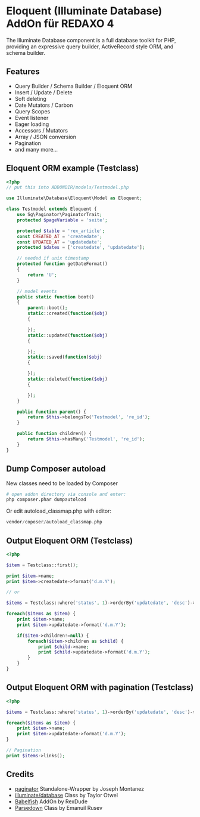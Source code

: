 Eloquent (Illuminate Database) AddOn für REDAXO 4
============================

The Illuminate Database component is a full database toolkit for PHP, providing an expressive query builder, ActiveRecord style ORM, and schema builder.

Features
--------

* Query Builder / Schema Builder / Eloquent ORM
* Insert / Update / Delete
* Soft deleting
* Date Mutators / Carbon
* Query Scopes
* Event listener
* Eager loading
* Accessors / Mutators
* Array / JSON conversion
* Pagination
* and many more...


Eloquent ORM example (Testclass)
-------------

```php
<?php
// put this into ADDONDIR/models/Testmodel.php

use Illuminate\Database\Eloquent\Model as Eloquent;

class Testmodel extends Eloquent {
    use Sg\Paginator\PaginatorTrait;
    protected $pageVariable = 'seite';

	protected $table = 'rex_article';
    const CREATED_AT = 'createdate';
    const UPDATED_AT = 'updatedate';
	protected $dates = ['createdate', 'updatedate'];

    // needed if unix timestamp
    protected function getDateFormat()
    {
        return 'U';
    }

    // model events
    public static function boot()
    {
        parent::boot();
        static::created(function($obj)
        {

        });
        static::updated(function($obj)
        {

        });
        static::saved(function($obj)
        {

        });
        static::deleted(function($obj)
        {

        });
    }

    public function parent() {
        return $this->belongsTo('Testmodel', 're_id');
    }

    public function children() {
        return $this->hasMany('Testmodel', 're_id');
    }
}
```

Dump Composer autoload
-------------
New classes need to be loaded by Composer
```bash
# open addon directory via console and enter:
php composer.phar dumpautoload
```

Or edit autoload_classmap.php with editor:
```php
vendor/coposer/autoload_classmap.php
```

Output Eloquent ORM (Testclass)
-------------
```php
<?php

$item = Testclass::first();

print $item->name;
print $item->createdate->format('d.m.Y');

// or

$items = Testclass::where('status', 1)->orderBy('updatedate', 'desc')->take(5)->get();

foreach($items as $item) {
    print $item->name;
    print $item->updatedate->format('d.m.Y');

    if($item->children!=null) {
        foreach($item->children as $child) {
            print $child->name;
            print $child->updatedate->format('d.m.Y');
        }
    }
}

```

Output Eloquent ORM with pagination (Testclass)
-------------
```php
<?php

$items = Testclass::where('status', 1)->orderBy('updatedate', 'desc')->paginate(5);

foreach($items as $item) {
    print $item->name;
    print $item->updatedate->format('d.m.Y');
}

// Pagination
print $items->links();
```


Credits
-------
* [paginator](https://github.com/joseph-montanez/paginator) Standalone-Wrapper by Joseph Montanez
* [illuminate/database](https://github.com/illuminate/database) Class by Taylor Otwel
* [Babelfish](https://github.com/RexDude/babelfish) AddOn by RexDude
* [Parsedown](http://parsedown.org/) Class by Emanuil Rusev
